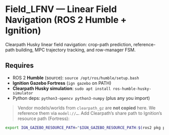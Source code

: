 # Field_LFNV — Linear Field Navigation (ROS 2 Humble + Ignition)

Clearpath Husky linear field navigation: crop-path prediction, reference-path building,
MPC trajectory tracking, and row-manager FSM.

## Requires
- ROS 2 **Humble** (source): `source /opt/ros/humble/setup.bash`
- **Ignition Gazebo Fortress** (`ign gazebo` on PATH)
- **Clearpath Husky simulation**: `sudo apt install ros-humble-husky-simulator`
- Python deps: `python3-opencv python3-numpy` (plus any you import)

> Vendor models/worlds from `clearpath_gz` are **not copied** here. We reference them via `model://…`.
> Add Clearpath’s share path to Ignition’s resource path (Fortress):
```bash
export IGN_GAZEBO_RESOURCE_PATH="$IGN_GAZEBO_RESOURCE_PATH:$(ros2 pkg prefix clearpath_gz)/share"
